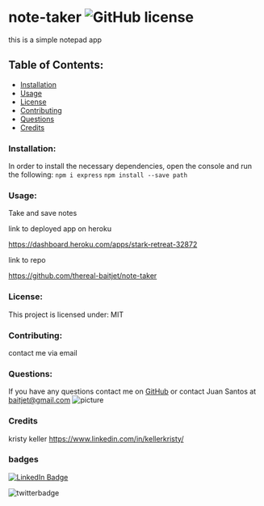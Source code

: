 # note-taker  ![GitHub license](https://img.shields.io/github/license/Naereen/StrapDown.js.svg)
  this is a simple notepad app
  ## Table of Contents:
  * [Installation](#installation)
  * [Usage](#usage)
  * [License](#license)
  * [Contributing](#contributing)
  * [Questions](#questions)
  * [Credits](#credits)
  ### Installation:
  In order to install the necessary dependencies, open the console and run the following:
  ```npm i express``` ```npm install --save path```
  ### Usage: 
  Take and save notes 

  link to deployed app on heroku

  https://dashboard.heroku.com/apps/stark-retreat-32872

  link to repo

  https://github.com/thereal-baitjet/note-taker
  
  ### License:
  This project is licensed under:
  MIT
  ### Contributing: 
  contact me via email 
  
  ### Questions:
  If you have any questions contact me on [GitHub](https://github.com/thereal-baitjet) or contact 
  Juan Santos at baitjet@gmail.com
  ![picture](https://github.com/thereal-baitjet.png?size=80)

   ### Credits 
   kristy keller https://www.linkedin.com/in/kellerkristy/
   
   ### badges
  [![LinkedIn Badge](https://img.shields.io/badge/LinkedIn-Profile-informational?style=flat&logo=linkedin&logoColor=red&color=0D76A8)](https://www.linkedin.com/in/juan-santos-8380b0186/)


  ![twitterbadge](https://img.shields.io/twitter/url?logoColor=red&style=social&url=https%3A%2F%2Ftwitter.com%2FBaitjet4)